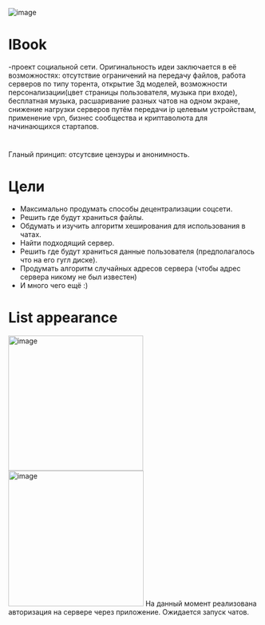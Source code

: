 ![image](https://user-images.githubusercontent.com/84613812/147426474-85751a47-9f96-41ce-b5c7-028277be2d97.png)

# IBook
-проект социальной сети. Оригинальность идеи заключается в её возможностях: отсутствие ограничений на передачу файлов, работа серверов по типу торента, открытие 3д моделей, возможности персонализации(цвет страницы пользователя, музыка при входе), бесплатная музыка, расшаривание разных чатов на одном экране, снижение нагрузки серверов путём передачи ip целевым устройствам, применение vpn, бизнес сообщества и криптаволюта для начинающихся стартапов.
#
Гланый принцип: отсутсвие цензуры и анонимность.
# Цели
- Максимально продумать способы децентрализации соцсети.
- Решить где будут храниться файлы.
- Обдумать и изучить алгоритм хеширования для использования в чатах.
- Найти подходящий сервер.
- Решить где будут храниться данные пользователя (предполагалось что на его гугл диске).
- Продумать алгоритм случайных адресов сервера (чтобы адрес сервера никому не был известен)
- И много чего ещё :)
# List appearance
<img width="270" alt="image" src="https://user-images.githubusercontent.com/84613812/154726277-ba7b67cd-b5e9-47ed-b7e4-8449da393d4c.png">                               <img width="271" alt="image" src="https://user-images.githubusercontent.com/84613812/154726335-95ac6f91-f077-4bba-ab3b-34d7e311a1a5.png">
На данный момент реализована авторизация на сервере через приложение.
Ожидается запуск чатов.
